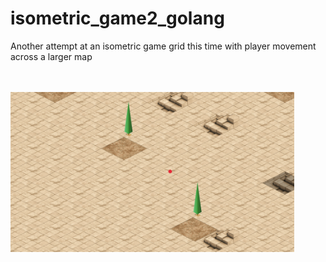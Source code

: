 # isometric_game2_golang
Another attempt at an isometric game grid this time with player movement across a larger map

<br/><br/>
<img src="iso_screen.png" border="0" width="90%">
